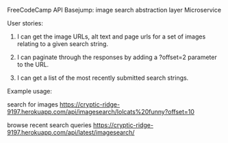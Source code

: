 FreeCodeCamp API Basejump: image search abstraction layer Microservice

User stories:

1. I can get the image URLs, alt text and page urls for a set of images relating to a given search string.

2. I can paginate through the responses by adding a ?offset=2 parameter to the URL.

3. I can get a list of the most recently submitted search strings.

Example usage:

search for images
https://cryptic-ridge-9197.herokuapp.com/api/imagesearch/lolcats%20funny?offset=10 

browse recent search queries
https://cryptic-ridge-9197.herokuapp.com/api/latest/imagesearch/